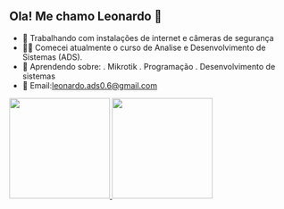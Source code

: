 ## Ola! Me chamo Leonardo 👋

- 🔭 Trabalhando com instalações de internet e câmeras de segurança
- 👨‍🎓 Comecei atualmente o curso de Analise e Desenvolvimento de Sistemas (ADS).
- 🧠 Aprendendo sobre:
. Mikrotik
. Programação
. Desenvolvimento de sistemas  
- 📮 Email:leonardo.ads0.6@gmail.com

<div>
 <a href="https://github.com/Leonardobrizolla">
 <img height="180em" src="https://github-readme-stats.vercel.app/api?username=Leonardobrizolla&show_icons=true&theme=dracula&include_all_commits=true&count_private=true"/>
<img height="180em" src="http://ghithub-readme-stats.vercel.app/api/top-langs/?username=Leonardobrizolla&layout=compact&langs_count=16&theme=dracula"/>
 </div>
